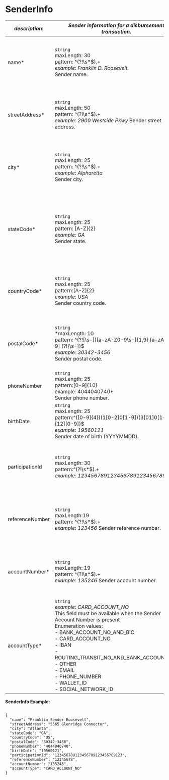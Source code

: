 
# SenderInfo

| *description*:   | *Sender information for a disbursement transaction.*|US MIDs|Non-US MIDs|
|----|----|----|----|
| name* |    ``` string ```  <br/> maxLength: 30  <br/> pattern: ^(?!\s*$).+    <br/> *example: Franklin D. Roosevelt.*  <br/> Sender name.|Visa: Optional for AFT transactions<br/>MC: Optional for funding transactions|Visa: Mandatory for AFT transactions<br/>MC: Optional for funding transactions|
| streetAddress* | ``` string ```   <br/> maxLength: 50  <br/> pattern: ^(?!\s*$).+    <br/> *example: 2900 Westside Pkwy*  Sender street address.|Visa: Optional for AFT transactions<br/>MC: Optional for funding transactions|Visa: Mandatory for AFT transactions<br/>MC: Optional for funding transactions|
| city* | ``` string ```   <br/> maxLength: 25  <br/> pattern: ^(?!\s*$).+    <br/> *example: Alpharetta*   <br/> Sender city.|Visa: Optional for AFT transactions<br/>MC: Optional for funding transactions|Visa: Mandatory for AFT transactions<br/>MC: Optional for funding transactions|  
| stateCode* | ``` string ```  <br/> maxLength: 25  <br/> pattern: [A-Z]{2}   <br/> *example: GA*   <br/> Sender state.|Visa: Optional for AFT transactions<br/>MC: Optional for funding transactions|Visa: For Visa AFT, if not available, do not populate this value<br/>MC: Optional for funding transactions|  
| countryCode* | ``` string ```  <br/> maxLength: 25  <br/> pattern:[A-Z]{2}    <br/> *example: USA*  <br/>  Sender country code.|Visa: Optional for AFT transactions<br/>MC: Optional for funding transactions|Visa: Mandatory for AFT transactions<br/>MC: Optional for funding transactions| 
| postalCode* | ``` string ```  <br/> *maxLength: 10  <br/> pattern: ^(?![\s-])[a-zA-Z0-9\s-]{1,9} [a-zA-Z0-9] (?![\s-])$  <br/> *example: 30342-3456*  <br/> Sender postal code.|Visa: Optional for AFT transactions<br/>MC: Optional for funding transactions|Visa: Mandatory for AFT transactions<br/>MC: Optional for funding transactions| 
| phoneNumber | ``` string ```   <br/> maxLength: 25  <br/> pattern:[0-9]{10}   <br/> example: 4044040740*  <br/> Sender phone number.|MC: Optional for funding transactions|MC: Optional for funding transactions|  
| birthDate | ``` string ```   <br/> maxLength: 25  <br/> pattern:^([0-9]{4})(1[0-2]0[1-9])(3[01]0[1-9][12][0-9])$    <br/> *example: 19560121*  <br/> Sender date of birth (YYYYMMDD).|MC: Optional for funding transactions|MC: Optional for funding transactions|  
| participationId | ``` string ```   <br/> maxLength: 30  <br/> pattern:^(?!\s*$).+    <br/> *example: 123456789123456789123456789123*|Visa: Optional for AFT transactions<br/>MC: Optional for funding transactions|Visa: Optional for AFT transactions<br/>MC: Optional for funding transactions| 
| referenceNumber | ``` string ```   <br/> maxLength:19   <br/> pattern: ^(?!\s*$).+    <br/> *example: 123456*  Sender reference number.|Visa: Optional for AFT transactions<br/>MC: Optional for funding transactions|Visa: Optional for AFT transactions<br/>MC: Optional for funding transactions|
| accountNumber* | ``` string ```   <br/> maxLength: 19  <br/> pattern: ^(?!\s*$).+    <br/> *example: 135246*  Sender account number.|Visa: Optional for AFT transactions<br/>MC: Optional for funding transactions|Visa: Mandatory for AFT transactions<br/>MC: Optional for funding transactions|
| accountType* |    ``` string ```  <br/>  *example: CARD_ACCOUNT_NO*  <br/> This field must be available when the Sender Account Number is present <br/> Enumeration values: <br/> - BANK_ACCOUNT_NO_AND_BIC <br/> - CARD_ACCOUNT_NO <br/> - IBAN <br/> - ROUTING_TRANSIT_NO_AND_BANK_ACCOUNT_NO <br/> - OTHER<br/> - EMAIL<br/> - PHONE_NUMBER<br/> - WALLET_ID<br/>- SOCIAL_NETWORK_ID|Visa: Optional for AFT transactions<br/>MC: Optional for funding transactions|Visa: Mandatory for AFT transactions<br/>MC: Optional for funding transactions|

**SenderInfo Example:**

```{r}

{
  "name": "Franklin Sender Roosevelt",
  "streetAddress": "5565 Glenridge Connector",
  "city": "Atlanta",
  "stateCode": "GA",
  "countryCode": "US",
  "postalCode": "30342-3456",
  "phoneNumber": "4044040740",
  "birthDate": "19560121",
  "participationId": "123456789123456789123456789123",
  "referenceNumber": "12345678",
  "accountNumber": "135246",
  "accountType": "CARD_ACCOUNT_NO"
}
```



